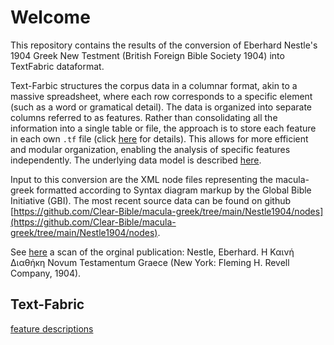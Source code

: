 # Welcome

This repository contains the results of the conversion of Eberhard Nestle's 1904 Greek New Testment (British Foreign Bible Society 1904) into TextFabric dataformat.

Text-Farbic structures the corpus data in a columnar format, akin to a massive spreadsheet, where each row corresponds to a specific element (such as a word or gramatical detail). The data is organized into separate columns referred to as features. Rather than consolidating all the information into a single table or file, the approach is to store each feature in each own `.tf` file (click [here](https://annotation.github.io/text-fabric/tf/about/fileformats.html) for details). This allows for more efficient and modular organization, enabling the analysis of specific features independently. The underlying data model is described [here](https://annotation.github.io/text-fabric/tf/about/datamodel.html).


Input to this conversion are the XML node files representing the macula-greek formatted according to Syntax diagram markup by the Global Bible Initiative (GBI). The most recent source data can be found on github [https://github.com/Clear-Bible/macula-greek/tree/main/Nestle1904/nodes](https://github.com/Clear-Bible/macula-greek/tree/main/Nestle1904/nodes).

See [here](https://archive.org/details/the-greek-new-testament-nestle-1904-us-edition/mode/2up) a scan of the orginal publication: Nestle, Eberhard. Η Καινή Διαθήκη Novum Testamentum Graece (New York: Fleming H. Revell Company, 1904).

## Text-Fabric

[feature descriptions](features/home.md)
